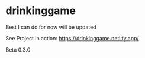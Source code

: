# drinkinggame
Best I can do for now will be updated

See Project in action: https://drinkinggame.netlify.app/

Beta 0.3.0